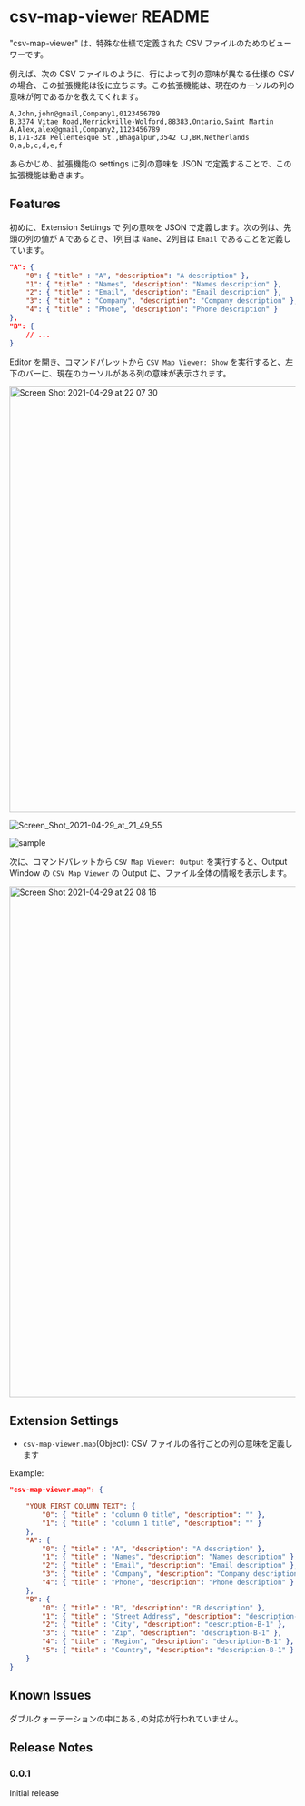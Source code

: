 # csv-map-viewer README

"csv-map-viewer" は、特殊な仕様で定義された CSV ファイルのためのビューワーです。

例えば、次の CSV ファイルのように、行によって列の意味が異なる仕様の CSV の場合、この拡張機能は役に立ちます。この拡張機能は、現在のカーソルの列の意味が何であるかを教えてくれます。

```csv
A,John,john@gmail,Company1,0123456789
B,3374 Vitae Road,Merrickville-Wolford,88383,Ontario,Saint Martin
A,Alex,alex@gmail,Company2,1123456789
B,171-328 Pellentesque St.,Bhagalpur,3542 CJ,BR,Netherlands
0,a,b,c,d,e,f
```

あらかじめ、拡張機能の settings に列の意味を JSON で定義することで、この拡張機能は動きます。

## Features

初めに、Extension Settings で 列の意味を JSON で定義します。次の例は、先頭の列の値が `A` であるとき、1列目は `Name`、2列目は `Email` であることを定義しています。

````json
"A": {
    "0": { "title" : "A", "description": "A description" },
    "1": { "title" : "Names", "description": "Names description" },
    "2": { "title" : "Email", "description": "Email description" },
    "3": { "title" : "Company", "description": "Company description" },
    "4": { "title" : "Phone", "description": "Phone description" }
},
"B": { 
    // ... 
}
````

Editor を開き、コマンドパレットから `CSV Map Viewer: Show` を実行すると、左下のバーに、現在のカーソルがある列の意味が表示されます。

<img width="749" alt="Screen Shot 2021-04-29 at 22 07 30" src="https://user-images.githubusercontent.com/8636660/116556475-6ef8e480-a938-11eb-91a1-17b69710e25b.png">

![Screen_Shot_2021-04-29_at_21_49_55](https://user-images.githubusercontent.com/8636660/116554832-9b136600-a936-11eb-9f44-168686bbd13a.jpg)

![sample](https://user-images.githubusercontent.com/8636660/116559599-943b2200-a93b-11eb-9611-f7596fc69d0e.gif)


次に、コマンドパレットから `CSV Map Viewer: Output` を実行すると、Output Window の `CSV Map Viewer` の Output に、ファイル全体の情報を表示します。 

<img width="899" alt="Screen Shot 2021-04-29 at 22 08 16" src="https://user-images.githubusercontent.com/8636660/116556465-6d2f2100-a938-11eb-8d40-a3b990b8be77.png">



## Extension Settings

* `csv-map-viewer.map`(Object): CSV ファイルの各行ごとの列の意味を定義します

Example:

```json
"csv-map-viewer.map": {

    "YOUR FIRST COLUMN TEXT": {
        "0": { "title" : "column 0 title", "description": "" },
        "1": { "title" : "column 1 title", "description": "" }
    },
    "A": {
        "0": { "title" : "A", "description": "A description" },
        "1": { "title" : "Names", "description": "Names description" },
        "2": { "title" : "Email", "description": "Email description" },
        "3": { "title" : "Company", "description": "Company description" },
        "4": { "title" : "Phone", "description": "Phone description" }
    },
    "B": {
        "0": { "title" : "B", "description": "B description" },
        "1": { "title" : "Street Address", "description": "description-B-0" },
        "2": { "title" : "City", "description": "description-B-1" },
        "3": { "title" : "Zip", "description": "description-B-1" },
        "4": { "title" : "Region", "description": "description-B-1" },
        "5": { "title" : "Country", "description": "description-B-1" }
    }
}
```

## Known Issues

ダブルクォーテーションの中にある`,`の対応が行われていません。

## Release Notes



### 0.0.1

Initial release